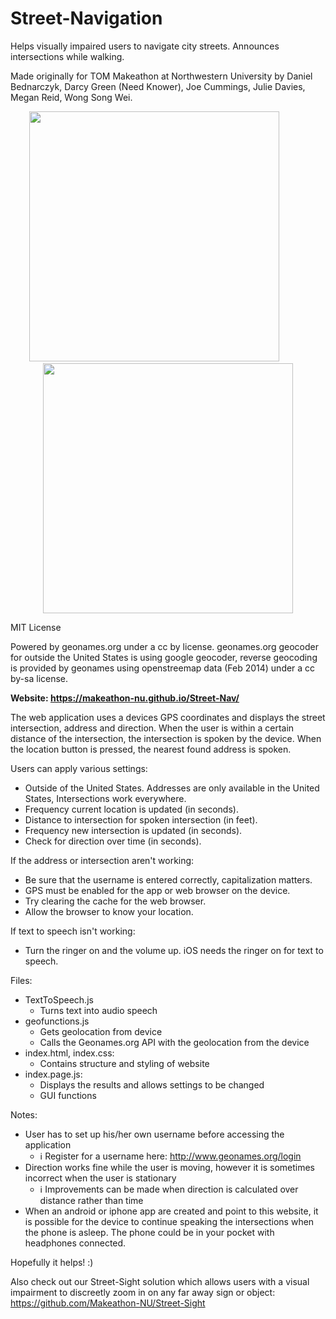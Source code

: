 # Street-Navigation

Helps visually impaired users to navigate city streets. Announces intersections while walking.

Made originally for TOM Makeathon at Northwestern University by Daniel Bednarczyk, Darcy Green (Need Knower), Joe Cummings, Julie Davies, Megan Reid, Wong Song Wei.

<p align="center">
<img src="https://github.com/Makeathon-NU/Street-Nav/blob/master/StreetNav.PNG" height=400></img>
&nbsp;&nbsp;&nbsp;&nbsp;&nbsp;&nbsp;&nbsp;&nbsp;&nbsp;&nbsp;
<img src="https://github.com/Makeathon-NU/Street-Nav/blob/master/StreetNav2.PNG" height=400></img>
</p>

MIT License

Powered by geonames.org under a cc by license.
geonames.org geocoder for outside the United States is using google geocoder, reverse geocoding is provided by geonames using openstreemap data (Feb 2014) under a cc by-sa license.

**Website: https://makeathon-nu.github.io/Street-Nav/**

The web application uses a devices GPS coordinates and displays the street intersection, address and direction.  When the user is within a certain distance of the intersection, the intersection is spoken by the device.  When the location button is pressed, the nearest found address is spoken.

Users can apply various settings: 
* Outside of the United States.  Addresses are only available in the United States, Intersections work everywhere.
* Frequency current location is updated (in seconds).
* Distance to intersection for spoken intersection (in feet).
*	Frequency new intersection is updated (in seconds).
*	Check for direction over time (in seconds).

If the address or intersection aren't working:
*  Be sure that the username is entered correctly, capitalization matters.
*  GPS must be enabled for the app or web browser on the device.
*  Try clearing the cache for the web browser.
*  Allow the browser to know your location.

If text to speech isn't working:
 *  Turn the ringer on and the volume up. iOS needs the ringer on for text to speech.

Files: 
* TextToSpeech.js
  * Turns text into audio speech
* geofunctions.js
  *	Gets geolocation from device
  *	Calls the Geonames.org API with the geolocation from the device
* index.html, index.css:
  * Contains structure and styling of website 
* index.page.js:
  * Displays the results and allows settings to be changed 
  * GUI functions

Notes:
* User has to set up his/her own username before accessing the application
  * ℹ	Register for a username here: http://www.geonames.org/login
* Direction works fine while the user is moving, however it is sometimes incorrect when the user is stationary 
  * ℹ	Improvements can be made when direction is calculated over distance rather than time
* When an android or iphone app are created and point to this website, it is possible for the device to continue speaking the intersections when the phone is asleep.  The phone could be in your pocket with headphones connected.

Hopefully it helps! :) 


Also check out our Street-Sight solution which allows users with a visual impairment to discreetly zoom in on any far away sign or object: 
https://github.com/Makeathon-NU/Street-Sight
